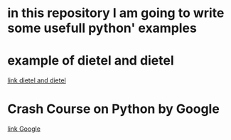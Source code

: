 # in this repository I am going to write some usefull python' examples
# example of dietel and dietel
[link dietel and dietel](https://learning.oreilly.com/videos/python-fundamentals)

# Crash Course on Python by Google
[link Google](https://www.coursera.org/learn/python-crash-course)

